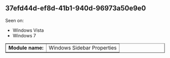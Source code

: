 ## 37efd44d-ef8d-41b1-940d-96973a50e9e0

Seen on:
* Windows Vista
* Windows 7

<table border="1" class="docutils">
  <tbody>
    <tr>
      <td><b>Module name:</b></td>
      <td>Windows Sidebar Properties</td>
    </tr>
  </tbody>
</table>

